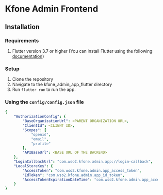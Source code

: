 # Kfone Admin Frontend

## Installation

### Requirements
1. Flutter version 3.7 or higher (You can install Flutter using the following [documentation](https://docs.flutter.dev/get-started/install))

### Setup
1. Clone the repository
2. Navigate to the kfone_admin_app_flutter directory
3. Run `flutter run` to run the app.

### Using the `config/config.json` file
```yaml
{
    "AuthorizationConfig": {
        "BaseOrganizationUrl": <PARENT ORGANIZATION URL>,
        "ClientId": <CLIENT ID>,
        "Scopes": [
            "openid",
            "email",
            "profile"
        ],
        "APIBaseUrl": <BASE URL OF THE BACKEND>
    },
    "LoginCallbackUrl": "com.wso2.kfone.admin.app://login-callback",
    "LocalStoreKey": {
        "AccessToken": "com.wso2.kfone.admin.app_access_token",
        "IdToken": "com.wso2.kfone.admin.app_id_token",
        "AccessTokenExpirationDateTime": "com.wso2.kfone.admin.app_access_token_expiration_date_time"
    }
}
```
